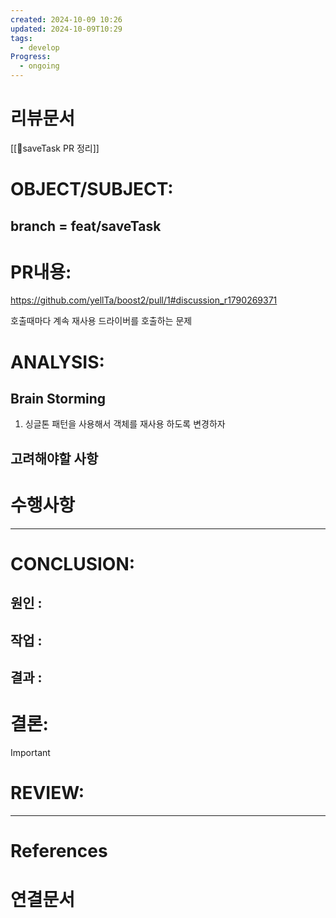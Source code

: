 ```yaml
---
created: 2024-10-09 10:26
updated: 2024-10-09T10:29
tags:
  - develop
Progress:
  - ongoing
---
```

# 리뷰문서
[[🌳saveTask PR 정리]]


# OBJECT/SUBJECT:
## branch = feat/saveTask

# PR내용: 
https://github.com/yellTa/boost2/pull/1#discussion_r1790269371

호출때마다 계속 재사용 드라이버를 호출하는 문제 
# ANALYSIS:
## Brain Storming
1. 싱글톤 패턴을 사용해서 객체를 재사용 하도록 변경하자


## 고려해야할 사항

# 수행사항 


---
# CONCLUSION:

## 원인 :

## 작업 :

## 결과 :

# 결론:
>[!important]
# REVIEW:


---
# References

# 연결문서
